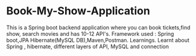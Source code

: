 # Book-My-Show-Application
This is a Spring boot backend application where you can book
tickets,find show, search movies and has 10-12 API's. Framework used : Spring boot,JPA Hibernate(MySQL
DB),Maven,Postman. Learnings. Learnt about Spring , hibernate, different layers of API, MySQL and
connection 

